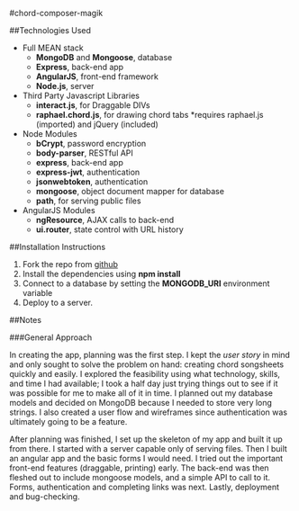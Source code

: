 #chord-composer-magik

##Technologies Used
+ Full MEAN stack
  * __MongoDB__ and __Mongoose__, database
  * __Express__, back-end app
  * __AngularJS__, front-end framework
  * __Node.js__, server
+ Third Party Javascript Libraries
  * __interact.js__, for Draggable DIVs
  * __raphael.chord.js__, for drawing chord tabs 
    *requires raphael.js (imported) and jQuery (included)
+ Node Modules
  * __bCrypt__, password encryption
  * __body-parser__, RESTful API
  * __express__, back-end app
  * __express-jwt__, authentication
  * __jsonwebtoken__, authentication
  * __mongoose__, object document mapper for database
  * __path__, for serving public files
+ AngularJS Modules
  * __ngResource__, AJAX calls to back-end
  * __ui.router__, state control with URL history

##Installation Instructions
1. Fork the repo from [github](https://github.com/joshgranadosin/chord-composer-magik)
2. Install the dependencies using __npm install__
3. Connect to a database by setting the __MONGODB_URI__ environment variable
4. Deploy to a server.

##Notes

###General Approach

In creating the app, planning was the first step. I kept the _user story_ in mind and only sought to solve the problem on hand: creating chord songsheets quickly and easily. I explored the feasibility using what technology, skills, and time I had available; I took a half day just trying things out to see if it was possible for me to make all of it in time. I planned out my database models and decided on MongoDB because I needed to store very long strings. I also created a user flow and wireframes since authentication was ultimately going to be a feature.

After planning was finished, I set up the skeleton of my app and built it up from there. I started with a server capable only of serving files. Then I built an angular app and the basic forms I would need. I tried out the important front-end features (draggable, printing) early. The back-end was then fleshed out to include mongoose models, and a simple API to call to it. Forms, authentication and completing links was next. Lastly, deployment and bug-checking.


